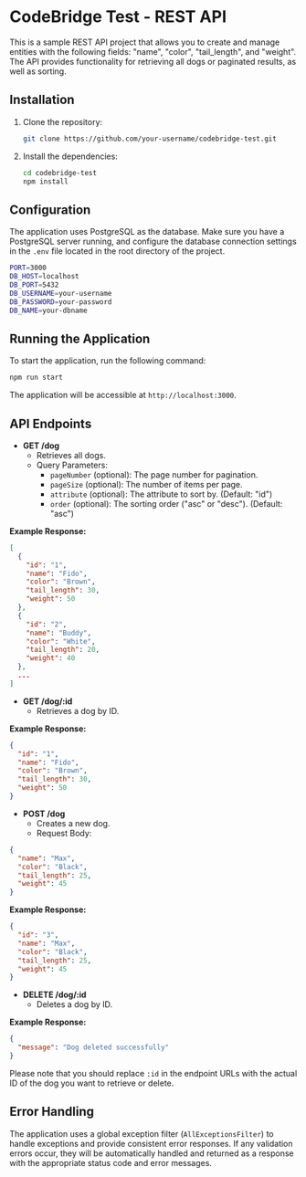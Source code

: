 # CodeBridge Test - REST API

This is a sample REST API project that allows you to create and manage entities with the following fields: "name", "color", "tail_length", and "weight". The API provides functionality for retrieving all dogs or paginated results, as well as sorting.

## Installation

1. Clone the repository:

   ```bash
   git clone https://github.com/your-username/codebridge-test.git
   ```

2. Install the dependencies:

   ```bash
   cd codebridge-test
   npm install
   ```

## Configuration

The application uses PostgreSQL as the database. Make sure you have a PostgreSQL server running, and configure the database connection settings in the `.env` file located in the root directory of the project.

```bash
PORT=3000
DB_HOST=localhost
DB_PORT=5432
DB_USERNAME=your-username
DB_PASSWORD=your-password
DB_NAME=your-dbname
```

## Running the Application

To start the application, run the following command:

```bash
npm run start
```

The application will be accessible at `http://localhost:3000`.

## API Endpoints

- **GET /dog**
  - Retrieves all dogs.
  - Query Parameters:
    - `pageNumber` (optional): The page number for pagination.
    - `pageSize` (optional): The number of items per page.
    - `attribute` (optional): The attribute to sort by. (Default: "id")
    - `order` (optional): The sorting order ("asc" or "desc"). (Default: "asc")

**Example Response:**

```json
[
  {
    "id": "1",
    "name": "Fido",
    "color": "Brown",
    "tail_length": 30,
    "weight": 50
  },
  {
    "id": "2",
    "name": "Buddy",
    "color": "White",
    "tail_length": 20,
    "weight": 40
  },
  ...
]
```

- **GET /dog/:id**
  - Retrieves a dog by ID.

**Example Response:**

```json
{
  "id": "1",
  "name": "Fido",
  "color": "Brown",
  "tail_length": 30,
  "weight": 50
}
```

- **POST /dog**
  - Creates a new dog.
  - Request Body:

```json
{
  "name": "Max",
  "color": "Black",
  "tail_length": 25,
  "weight": 45
}
```

**Example Response:**

```json
{
  "id": "3",
  "name": "Max",
  "color": "Black",
  "tail_length": 25,
  "weight": 45
}
```

- **DELETE /dog/:id**
  - Deletes a dog by ID.

**Example Response:**

```json
{
  "message": "Dog deleted successfully"
}
```

Please note that you should replace `:id` in the endpoint URLs with the actual ID of the dog you want to retrieve or delete.

## Error Handling

The application uses a global exception filter (`AllExceptionsFilter`) to handle exceptions and provide consistent error responses. If any validation errors occur, they will be automatically handled and returned as a response with the appropriate status code and error messages.
